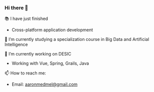 ### Hi there 👋

<!--
**aaronmed/aaronmed** is a ✨ _special_ ✨ repository because its `README.md` (this file) appears on your GitHub profile.

Here are some ideas to get you started:

- 🔭 I’m currently working on ...
- 🌱 I’m currently learning ...
- 👯 I’m looking to collaborate on ...
- 🤔 I’m looking for help with ...
- 💬 Ask me about ...
- 📫 How to reach me: ...
- 😄 Pronouns: ...
- ⚡ Fun fact: ...
-->
📚 I have just finished
* Cross-platform application development

🌱 I’m currently studying a specialization course in Big Data and Artificial Intelligence

🔭 I’m currently working on DESIC
* Working with Vue, Spring, Grails, Java

📫 How to reach me:
* Email: aaronmedmel@gmail.com

